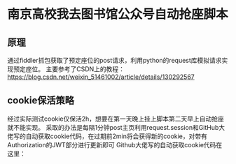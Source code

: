 # 南京高校我去图书馆公众号自动抢座脚本
## 原理
通过fiddler抓包获取了预定座位的post请求，利用python的request库模拟请求实现预定座位。
主要参考了CSDN上的教程：https://blog.csdn.net/weixin_51461002/article/details/130292567
## cookie保活策略
经过实际测试cookie仅保活2h，想要在第一天晚上挂上脚本第二天早上自动抢座就不能实现。
采取的办法是每隔1分钟post主页利用request.session和GitHub大佬写的自动获取cookie代码，在过期前2min将会获得新的cookie，对带有Authorization的JWT部分进行更新即可
Github大佬写的自动获取cookie代码在这里：
